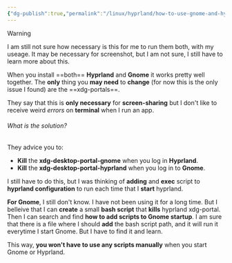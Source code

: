 ```yaml
---
{"dg-publish":true,"permalink":"/linux/hyprland/how-to-use-gnome-and-hyprland-on-the-same-user/","noteIcon":""}
---
```


> [!warning] 
> I am still not sure how necessary is this for me to run them both, with my useage. It may be necessary for screenshot, but I am not sure, I still have to learn more about this.

When you install ==both== **Hyprland** and **Gnome** it works pretty well together. The **only** thing you **may need** to **change** (for now this is the only issue I found) are the ==xdg-portals==. 

They say that this is **only necessary** for **screen-sharing** but I don't like to receive weird *errors* on **terminal** when I run an app. 
###### What is the solution?
They advice you to:
- **Kill** the **xdg-desktop-portal-gnome** when you log in **Hyprland**.
- **Kill** the **xdg-desktop-portal-hyprland** when you log in to **Gnome**.

I still have to do this, but I was thinking of **adding** and **exec** script to **hyprland configuration** to run each time that I **start** hyprland.

**For Gnome**, I still don't know. I have not been using it for a long time. But I belleive that I can **create** a small **bash script** that **kills** hyprland xdg-portal. Then I can search and find **how to add scripts to Gnome startup**. I am sure that there is a file where I should **add** the bash script path, and it will run it everytime I start Gnome. But I have to find it and learn.

This way, **you won't have to use any scripts manually** when you start Gnome or Hyprland.